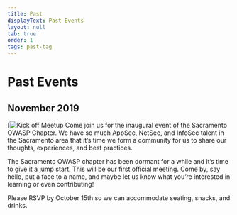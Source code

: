 ```yaml
---
title: Past
displayText: Past Events
layout: null
tab: true
order: 1
tags: past-tag
---
```


# Past Events

## November 2019
[![Kick off Meetup](/]assets/images/kick-off-meetup.png)
Come join us for the inaugural event of the Sacramento OWASP Chapter. We have so
much AppSec, NetSec, and InfoSec talent in the Sacramento area that it’s time we
form a community for us to share our thoughts, experiences, and best practices.

The Sacramento OWASP chapter has been dormant for a while and it’s time to give
it a jump start. This will be our first official meeting. Come by, say hello,
put a face to a name, and maybe let us know what you’re interested in learning
or even contributing!

Please RSVP by October 15th so we can accommodate seating, snacks, and drinks.
